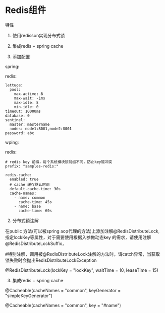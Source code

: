 # Redis组件

特性
1. 使用redisson实现分布式锁
2. 集成redis + spring cache


1. 添加配置

spring:

  redis:
  
    lettuce:
      pool:
        max-active: 8
        max-wait: -1ms
        max-idle: 8
        min-idle: 0
    timeout: 10000ms
    database: 0
    sentinel:
      master: mastername
      nodes: node1:8001,node2:8001
    password: abc

wping:
  
  redis:
  
    # redis key 前缀，每个系统模块锁前缀不同，防止key键冲突
    prefix: "samples-redis:"
    
    redis-cache:
      enabled: true
      # cache 缓存默认时间
      default-cache-time: 30s
      cache-names:
        - name: common
          cache-time: 45s
        - name: base
          cache-time: 60s
    
2. 分布式锁注解

在public 方法(可以被spring aop代理的方法)上添加注解@RedisDistributeLock, 指定lockKey等属性，对于需要使用根据入参做动态key
的需求，请使用注解@RedisDistributeLockSuffix，

#特别注解，调用被@RedisDistributeLock注解的方法时，请catch异常，当获取锁失败时会抛出RedisDistributeLockException

@RedisDistributeLock(lockKey = "lockKey", waitTime = 10, leaseTime = 15)

3. 集成redis + spring cache

@Cacheable(cacheNames = "common", keyGenerator = "simpleKeyGenerator")

@Cacheable(cacheNames = "common", key = "#name") 

    
